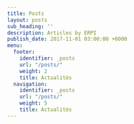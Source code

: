 ```yaml
---
title: Posts
layout: posts
sub_heading: ''
description: Articles by ERPI
publish_date: 2017-11-01 03:00:00 +0000
menu:
  footer:
    identifier: _posts
    url: "/posts/"
    weight: 2
    title: Actualités
  navigation:
    identifier: _posts
    url: "/posts/"
    weight: 5
    title: Actualités
---
```

